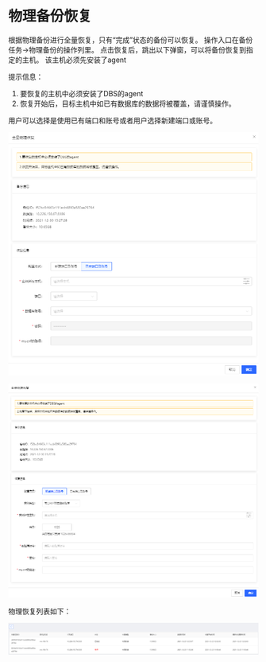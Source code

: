 # 物理备份恢复

根据物理备份进行全量恢复，只有“完成”状态的备份可以恢复。
操作入口在备份任务→物理备份的操作列里。
点击恢复后，跳出以下弹窗，可以将备份恢复到指定的主机。 该主机必须先安装了agent

提示信息：
1.	要恢复的主机中必须安装了DBS的agent
2.	恢复开始后，目标主机中如已有数据库的数据将被覆盖，请谨慎操作。

用户可以选择是使用已有端口和账号或者用户选择新建端口或账号。

![](../../image/DBS/physical-recovery1.png)

![](../../image/DBS/physical-recovery2.png) 

物理恢复列表如下：
 
![](../../image/DBS/physical-recovery3.png) 

